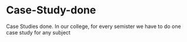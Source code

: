 # Case-Study-done
Case Studies done. In our college, for every semister we have to do one case study for any subject
